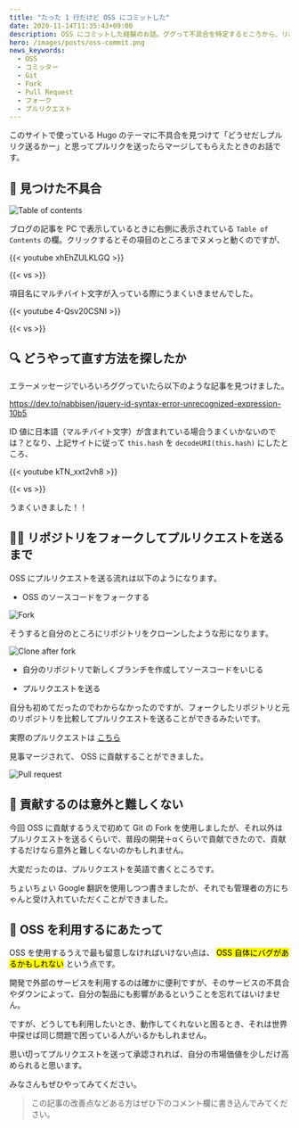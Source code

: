 ```yaml
---
title: "たった 1 行だけど OSS にコミットした"
date: 2020-11-14T11:35:43+09:00
description: OSS にコミットした経験のお話。ググって不具合を特定するところから、リポジトリをフォークしてコミット、プルリクエストを送るまでの経緯について。また、 OSS を利用するうえでの注意点。
hero: /images/posts/oss-commit.png
news_keywords:
  - OSS
  - コミッター
  - Git
  - Fork
  - Pull Request
  - フォーク
  - プルリクエスト
---
```


このサイトで使っている Hugo のテーマに不具合を見つけて「どうせだしプルリク送るかー」と思ってプルリクを送ったらマージしてもらえたときのお話です。

## :bug: 見つけた不具合

![Table of contents](/images/posts/table-of-contents.png)

ブログの記事を PC で表示しているときに右側に表示されている `Table of Contents` の欄。クリックするとその項目のところまでヌメっと動くのですが、

{{< youtube xhEhZULKLGQ >}}

{{< vs >}}

項目名にマルチバイト文字が入っている際にうまくいきませんでした。

{{< youtube 4-Qsv20CSNI >}}

{{< vs >}}

## :mag: どうやって直す方法を探したか

エラーメッセージでいろいろググっていたら以下のような記事を見つけました。

https://dev.to/nabbisen/jquery-id-syntax-error-unrecognized-expression-10b5

ID 値に日本語（マルチバイト文字）が含まれている場合うまくいかないのでは？となり、上記サイトに従って `this.hash` を `decodeURI(this.hash)` にしたところ、

{{< youtube kTN_xxt2vh8 >}}

{{< vs >}}

うまくいきました！！

## :fork_and_knife::meat_on_bone: リポジトリをフォークしてプルリクエストを送るまで

OSS にプルリクエストを送る流れは以下のようになります。

- OSS のソースコードをフォークする

![Fork](/images/posts/fork.png)

そうすると自分のところにリポジトリをクローンしたような形になります。

![Clone after fork](/images/posts/clone-after-fork.png)

- 自分のリポジトリで新しくブランチを作成してソースコードをいじる

- プルリクエストを送る

自分も初めてだったのでわからなかったのですが、フォークしたリポジトリと元のリポジトリを比較してプルリクエストを送ることができるみたいです。

実際のプルリクエストは [こちら](https://github.com/hugo-toha/toha/pull/164)

見事マージされて、 OSS に貢献することができました。

![Pull request](/images/posts/pull-request.png)

## :muscle: 貢献するのは意外と難しくない

今回 OSS に貢献するうえで初めて Git の Fork を使用しましたが、それ以外はプルリクエストを送るくらいで、普段の開発＋αくらいで貢献できたので、貢献するだけなら意外と難しくないのかもしれません。

大変だったのは、プルリクエストを英語で書くところです。

ちょいちょい Google 翻訳を使用しつつ書きましたが、それでも管理者の方にちゃんと受け入れていただくことができました。

## :convenience_store: OSS を利用するにあたって

OSS を使用するうえで最も留意しなければいけない点は、 <mark>OSS 自体にバグがあるかもしれない</mark> という点です。

開発で外部のサービスを利用するのは確かに便利ですが、そのサービスの不具合やダウンによって、自分の製品にも影響があるということを忘れてはいけません。

ですが、どうしても利用したいとき、動作してくれないと困るとき、それは世界中探せば同じ問題で困っている人がいるかもしれません。

思い切ってプルリクエストを送って承認されれば、自分の市場価値を少しだけ高められると思います。

みなさんもぜひやってみてください。

> この記事の改善点などある方はぜひ下のコメント欄に書き込んでみてください。

